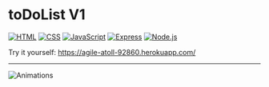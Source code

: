 # toDoList V1

[![HTML](https://img.shields.io/badge/HTML-239120?style=for-the-badge&logo=html5&logoColor=white)](https://html.com/)
[![CSS](https://img.shields.io/badge/CSS-239120?&style=for-the-badge&logo=css3&logoColor=white)](https://www.free-css.com/)
[![JavaScript](https://img.shields.io/badge/JavaScript-F7DF1E?style=for-the-badge&logo=javascript&logoColor=black)](https://www.javascript.com/)
[![Express](https://img.shields.io/badge/Express.js-404D59?style=for-the-badge)](http://expressjs.com/)
[![Node.js](https://img.shields.io/badge/Node.js-43853D?style=for-the-badge&logo=node.js&logoColor=white)](https://nodejs.org/)

Try it yourself: https://agile-atoll-92860.herokuapp.com/

---

![Animations](https://user-images.githubusercontent.com/106253049/176496453-1a6c2c3b-cc41-4bb2-b23b-192e7d49e885.gif)


